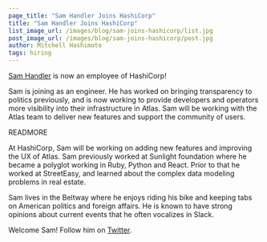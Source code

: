 ```yaml
---
page_title: "Sam Handler Joins HashiCorp"
title: "Sam Handler Joins HashiCorp"
list_image_url: /images/blog/sam-joins-hashicorp/list.jpg
post_image_url: /images/blog/sam-joins-hashicorp/post.jpg
author: Mitchell Hashimoto
tags: hiring
---
```


[Sam Handler](https://github.com/handlers) is now an employee of
HashiCorp!

Sam is joining as an engineer. He has worked on bringing transparency
to politics previously, and is now working to provide developers and
operators more visibility into their infrastructure in Atlas. Sam will
be working with the Atlas team to deliver new features and support
the community of users.

READMORE

At HashiCorp, Sam will be working on adding new features and improving the
UX of Atlas. Sam previously worked at Sunlight foundation where he became
a polyglot working in Ruby, Python and React. Prior to that he worked at
StreetEasy, and learned about the complex data modeling problems in real
estate.

Sam lives in the Beltway where he enjoys riding his bike and keeping
tabs on American politics and foreign affairs. He is known to have strong
opinions about current events that he often vocalizes in Slack.

Welcome Sam! Follow him on [Twitter](https://twitter.com/samhandler).

